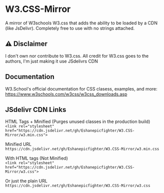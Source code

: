 # W3.CSS-Mirror
A mirror of W3schools W3.css that adds the ability to be loaded by a CDN (like JsDelivr). Completely free to use with no strings attached.

## ⚠️ Disclaimer
I don't own nor contribute to W3.css. All credit for W3.css goes to the authors, I'm just making it use JSdelivrs CDN

## Documentation
W3.School's official documentation for CSS clasess, examples, and more:
<br>
https://www.w3schools.com/w3css/w3css_downloads.asp

## JSdelivr CDN Links
HTML Tags + Minified (Purges unused classes in the production build)
<br>
```<link rel="stylesheet" href="https://cdn.jsdelivr.net/gh/Eshanepicfighter/W3.CSS-Mirror/w3.min.css">```

Minified URL
<br>
```https://cdn.jsdelivr.net/gh/Eshanepicfighter/W3.CSS-Mirror/w3.min.css```


With HTML tags (Not Minified)
<br>
```<link rel="stylesheet" href="https://cdn.jsdelivr.net/gh/Eshanepicfighter/W3.CSS-Mirror/w3.css">```

Or just the plain URL
<br>
```https://cdn.jsdelivr.net/gh/Eshanepicfighter/W3.CSS-Mirror/w3.css```

